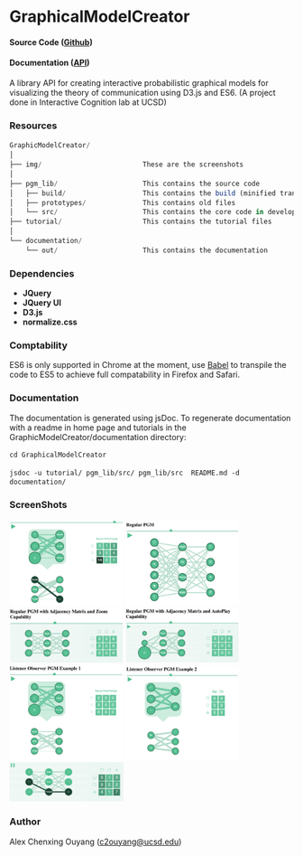 # GraphicalModelCreator

#### Source Code (<a href="https://github.com/AlexOuyang/GraphicModelCreator">Github</a>)
#### Documentation (<a href="http://alexouyang.github.io/GraphicModelCreator/documentation/index.html">API</a>)

A library API for creating interactive probabilistic graphical models for visualizing the theory of communication using D3.js and ES6. (A project done in Interactive Cognition lab at UCSD)

### Resources
            
```javascript
GraphicModelCreator/ 
│ 
├── img/                         These are the screenshots
│ 
├── pgm_lib/                     This contains the source code
│   ├── build/                   This contains the build (minified transpiled file)
│   ├── prototypes/              This contains old files
│   └── src/                     This contains the core code in development
├── tutorial/                    This contains the tutorial files
│
└── documentation/
    └── out/                     This contains the documentation
```


### Dependencies

* __JQuery__
* __JQuery UI__
* __D3.js__
* __normalize.css__

### Comptability

ES6 is only supported in Chrome at the moment, use <a href="https://babeljs.io/">Babel</a> to transpile the code to ES5 to achieve full compatability in Firefox and Safari.

### Documentation

The documentation is generated using jsDoc.
To regenerate documentation with a readme in home page and tutorials in the GraphicModelCreator/documentation directory:

    cd GraphicalModelCreator

    jsdoc -u tutorial/ pgm_lib/src/ pgm_lib/src  README.md -d documentation/


### ScreenShots

<img src="https://raw.githubusercontent.com/AlexOuyang/GraphicModelCreator/master/img/pgm_0.png" width="40%">
<img src="https://raw.githubusercontent.com/AlexOuyang/GraphicModelCreator/master/img/pgm_1.png" width="40%">
<img src="https://raw.githubusercontent.com/AlexOuyang/GraphicModelCreator/master/img/pgm_2.png" width="40%">
<img src="https://raw.githubusercontent.com/AlexOuyang/GraphicModelCreator/master/img/pgm_3.png" width="40%">
<img src="https://raw.githubusercontent.com/AlexOuyang/GraphicModelCreator/master/img/pgm_4.png" width="40%">
<img src="https://raw.githubusercontent.com/AlexOuyang/GraphicModelCreator/master/img/pgm_5.png" width="40%">
<img src="https://raw.githubusercontent.com/AlexOuyang/GraphicModelCreator/master/img/1.png" width="40%">

### Author

Alex Chenxing Ouyang (c2ouyang@ucsd.edu)

